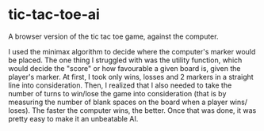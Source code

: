 # tic-tac-toe-ai
A browser version of the tic tac toe game, against the computer. 

I used the minimax algorithm to decide where the computer's marker would be placed. The one thing I struggled with was the utility function, which would decide the "score"  or how favourable a given board is, given the player's marker. At first, I took only wins, losses and 2 markers in a straight line into consideration. Then, I realized that I also needed to take the number of turns to win/lose the game into consideration (that is by measuring the number of blank spaces on the board when a player wins/ loses). The faster the computer wins, the better. Once that was done, it was pretty easy to make it an unbeatable AI. 